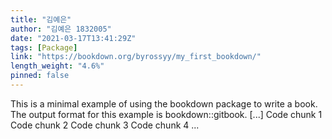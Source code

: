 ```yaml
---
title: "김예은"
author: "김예은 1832005"
date: "2021-03-17T13:41:29Z"
tags: [Package]
link: "https://bookdown.org/byrossyy/my_first_bookdown/"
length_weight: "4.6%"
pinned: false
---
```


This is a minimal example of using the bookdown package to write a book. The output format for this example is bookdown::gitbook. [...] Code chunk 1 Code chunk 2 Code chunk 3 Code chunk 4  ...
